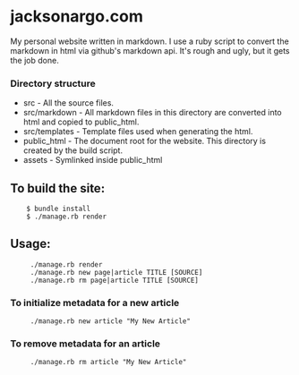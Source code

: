 # jacksonargo.com
My personal website written in markdown. I use a ruby script to convert the markdown in html via github's markdown api. It's rough and ugly, but it gets the job done.

### Directory structure

 * src - All the source files.
 * src/markdown - All markdown files in this directory are converted into html and copied to public\_html.
 * src/templates - Template files used when generating the html.
 * public\_html - The document root for the website. This directory is created by the build script.
 * assets - Symlinked inside public\_html

## To build the site:
        $ bundle install
        $ ./manage.rb render

## Usage:
         ./manage.rb render
         ./manage.rb new page|article TITLE [SOURCE]
         ./manage.rb rm page|article TITLE [SOURCE]

### To initialize metadata for a new article
         ./manage.rb new article "My New Article"

### To remove metadata for an article
         ./manage.rb rm article "My New Article"
